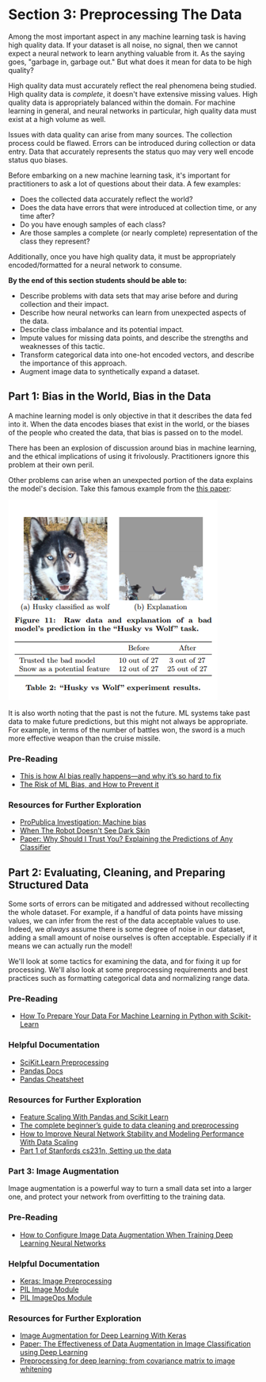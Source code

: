 # Section 3: Preprocessing The Data

Among the most important aspect in any machine learning task is having high quality data. If your dataset is all noise, no signal, then we cannot expect a neural network to learn anything valuable from it. As the saying goes, "garbage in, garbage out." But what does it mean for data to be high quality?

High quality data must accurately reflect the real phenomena being studied. High quality data is *complete*, it doesn't have extensive missing values. High quality data is appropriately balanced within the domain. For machine learning in general, and neural networks in particular, high quality data must exist at a high volume as well.

Issues with data quality can arise from many sources. The collection process could be flawed. Errors can be introduced during collection or data entry. Data that accurately represents the status quo may very well encode status quo biases.

Before embarking on a new machine learning task, it's important for practitioners to ask a lot of questions about their data. A few examples:

* Does the collected data accurately reflect the world?
* Does the data have errors that were introduced at collection time, or any time after?
* Do you have enough samples of each class?
* Are those samples a complete (or nearly complete) representation of the class they represent?

Additionally, once you have high quality data, it must be appropriately encoded/formatted for a neural network to consume.

**By the end of this section students should be able to:**

* Describe problems with data sets that may arise before and during collection and their impact.
* Describe how neural networks can learn from unexpected aspects of the data.
* Describe class imbalance and its potential impact.
* Impute values for missing data points, and describe the strengths and weaknesses of this tactic.
* Transform categorical data into one-hot encoded vectors, and describe the importance of this approach.
* Augment image data to synthetically expand a dataset.

## Part 1: Bias in the World, Bias in the Data

A machine learning model is only objective in that it describes the data fed into it. When the data encodes biases that exist in the world, or the biases of the people who created the data, that bias is passed on to the model.

There has been an explosion of discussion around bias in machine learning, and the ethical implications of using it frivolously. Practitioners ignore this problem at their own peril.

Other problems can arise when an unexpected portion of the data explains the model's decision. Take this famous example from the [this paper](https://arxiv.org/abs/1602.04938):  

![is this a dog or a wolf? it depends on if there is snow in the background!](img/dog_wolf.png)

It is also worth noting that the past is not the future. ML systems take past data to make future predictions, but this might not always be appropriate. For example, in terms of the number of battles won, the sword is a much more effective weapon than the cruise missile.

### Pre-Reading

* [This is how AI bias really happens—and why it’s so hard to fix](https://www.technologyreview.com/s/612876/this-is-how-ai-bias-really-happensand-why-its-so-hard-to-fix/)
* [The Risk of ML Bias, and How to Prevent it](https://sloanreview.mit.edu/article/the-risk-of-machine-learning-bias-and-how-to-prevent-it/)


### Resources for Further Exploration

* [ProPublica Investigation: Machine bias](https://www.propublica.org/article/machine-bias-risk-assessments-in-criminal-sentencing)
* [When The Robot Doesn't See Dark Skin](https://www.nytimes.com/2018/06/21/opinion/facial-analysis-technology-bias.html)
* [Paper: Why Should I Trust You? Explaining the Predictions of Any Classifier](https://arxiv.org/abs/1602.04938)

## Part 2: Evaluating, Cleaning, and Preparing Structured Data

Some sorts of errors can be mitigated and addressed without recollecting the whole dataset. For example, if a handful of data points have missing values, we can infer from the rest of the data acceptable values to use. Indeed, we *always* assume there is some degree of noise in our dataset, adding a small amount of noise ourselves is often acceptable. Especially if it means we can actually run the model!

We'll look at some tactics for examining the data, and for fixing it up for processing. We'll also look at some preprocessing requirements and best practices such as formatting categorical data and normalizing range data.

### Pre-Reading

* [How To Prepare Your Data For Machine Learning in Python with Scikit-Learn](https://machinelearningmastery.com/prepare-data-machine-learning-python-scikit-learn/)

### Helpful Documentation

* [SciKit.Learn Preprocessing](https://scikit-learn.org/stable/modules/preprocessing.html)
* [Pandas Docs](https://pandas.pydata.org/pandas-docs/stable/index.html)
* [Pandas Cheatsheet](https://www.dataquest.io/blog/pandas-cheat-sheet/)

### Resources for Further Exploration

* [Feature Scaling With Pandas and Scikit Learn](http://benalexkeen.com/feature-scaling-with-scikit-learn/)
* [The complete beginner’s guide to data cleaning and preprocessing](https://towardsdatascience.com/the-complete-beginners-guide-to-data-cleaning-and-preprocessing-2070b7d4c6d)
* [How to Improve Neural Network Stability and Modeling Performance With Data Scaling](https://machinelearningmastery.com/how-to-improve-neural-network-stability-and-modeling-performance-with-data-scaling/)
* [Part 1 of Stanfords cs231n, Setting up the data](http://cs231n.github.io/neural-networks-2/)

### Part 3: Image Augmentation

Image augmentation is a powerful way to turn a small data set into a larger one, and protect your network from overfitting to the training data.

### Pre-Reading

* [How to Configure Image Data Augmentation When Training Deep Learning Neural Networks](https://machinelearningmastery.com/how-to-configure-image-data-augmentation-when-training-deep-learning-neural-networks/)


### Helpful Documentation

* [Keras: Image Preprocessing](https://keras.io/preprocessing/image/)
* [PIL Image Module](https://pillow.readthedocs.io/en/stable/reference/Image.html)
* [PIL ImageOps Module](https://pillow.readthedocs.io/en/stable/reference/ImageOps.html)

### Resources for Further Exploration

* [Image Augmentation for Deep Learning With Keras](https://machinelearningmastery.com/image-augmentation-deep-learning-keras/)
* [Paper: The Effectiveness of Data Augmentation in Image Classification using Deep Learning](http://cs231n.stanford.edu/reports/2017/pdfs/300.pdf)
* [Preprocessing for deep learning: from covariance matrix to image whitening](https://medium.freecodecamp.org/https-medium-com-hadrienj-preprocessing-for-deep-learning-9e2b9c75165c)
